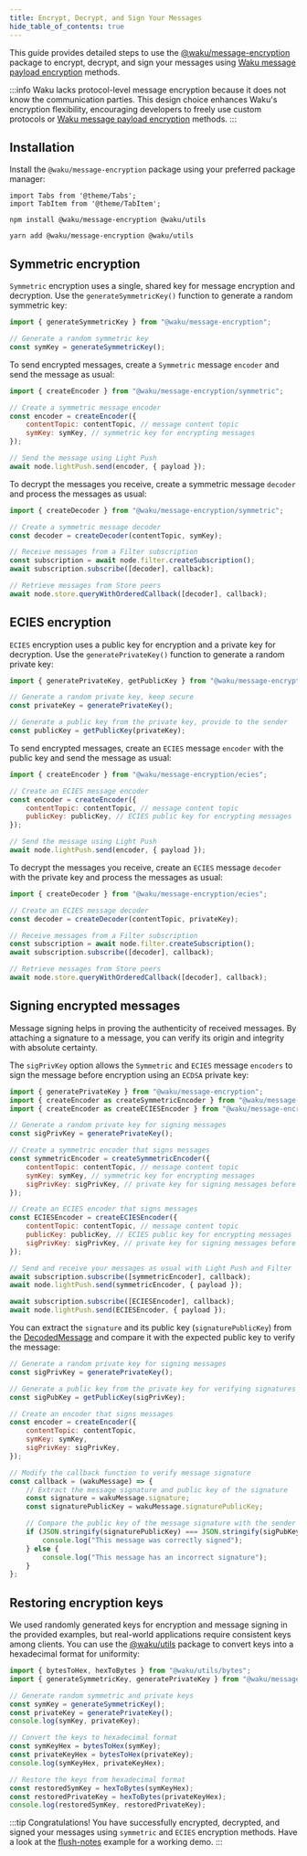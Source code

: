 ```yaml
---
title: Encrypt, Decrypt, and Sign Your Messages
hide_table_of_contents: true
---
```


This guide provides detailed steps to use the [@waku/message-encryption](https://www.npmjs.com/package/@waku/message-encryption) package to encrypt, decrypt, and sign your messages using [Waku message payload encryption](/learn/glossary#waku-message-payload-encryption) methods.

:::info
Waku lacks protocol-level message encryption because it does not know the communication parties. This design choice enhances Waku's encryption flexibility, encouraging developers to freely use custom protocols or [Waku message payload encryption](/learn/glossary#waku-message-payload-encryption) methods.
:::

## Installation

Install the `@waku/message-encryption` package using your preferred package manager:

```mdx-code-block
import Tabs from '@theme/Tabs';
import TabItem from '@theme/TabItem';
```

<Tabs groupId="package-manager">
<TabItem value="npm" label="NPM">

```shell
npm install @waku/message-encryption @waku/utils
```

</TabItem>
<TabItem value="yarn" label="Yarn">

```shell
yarn add @waku/message-encryption @waku/utils
```

</TabItem>
</Tabs>

## Symmetric encryption

`Symmetric` encryption uses a single, shared key for message encryption and decryption. Use the `generateSymmetricKey()` function to generate a random symmetric key:

```js
import { generateSymmetricKey } from "@waku/message-encryption";

// Generate a random symmetric key
const symKey = generateSymmetricKey();
```

To send encrypted messages, create a `Symmetric` message `encoder` and send the message as usual:

```js
import { createEncoder } from "@waku/message-encryption/symmetric";

// Create a symmetric message encoder
const encoder = createEncoder({
	contentTopic: contentTopic, // message content topic
	symKey: symKey, // symmetric key for encrypting messages
});

// Send the message using Light Push
await node.lightPush.send(encoder, { payload });
```

To decrypt the messages you receive, create a symmetric message `decoder` and process the messages as usual:

```js
import { createDecoder } from "@waku/message-encryption/symmetric";

// Create a symmetric message decoder
const decoder = createDecoder(contentTopic, symKey);

// Receive messages from a Filter subscription
const subscription = await node.filter.createSubscription();
await subscription.subscribe([decoder], callback);

// Retrieve messages from Store peers
await node.store.queryWithOrderedCallback([decoder], callback);
```

## ECIES encryption

`ECIES` encryption uses a public key for encryption and a private key for decryption. Use the `generatePrivateKey()` function to generate a random private key:

```js
import { generatePrivateKey, getPublicKey } from "@waku/message-encryption";

// Generate a random private key, keep secure
const privateKey = generatePrivateKey();

// Generate a public key from the private key, provide to the sender
const publicKey = getPublicKey(privateKey);
```

To send encrypted messages, create an `ECIES` message `encoder` with the public key and send the message as usual:

```js
import { createEncoder } from "@waku/message-encryption/ecies";

// Create an ECIES message encoder
const encoder = createEncoder({
	contentTopic: contentTopic, // message content topic
	publicKey: publicKey, // ECIES public key for encrypting messages
});

// Send the message using Light Push
await node.lightPush.send(encoder, { payload });
```

To decrypt the messages you receive, create an `ECIES` message `decoder` with the private key and process the messages as usual:

```js
import { createDecoder } from "@waku/message-encryption/ecies";

// Create an ECIES message decoder
const decoder = createDecoder(contentTopic, privateKey);

// Receive messages from a Filter subscription
const subscription = await node.filter.createSubscription();
await subscription.subscribe([decoder], callback);

// Retrieve messages from Store peers
await node.store.queryWithOrderedCallback([decoder], callback);
```

## Signing encrypted messages

Message signing helps in proving the authenticity of received messages. By attaching a signature to a message, you can verify its origin and integrity with absolute certainty.

The `sigPrivKey` option allows the `Symmetric` and `ECIES` message `encoders` to sign the message before encryption using an `ECDSA` private key:

```js
import { generatePrivateKey } from "@waku/message-encryption";
import { createEncoder as createSymmetricEncoder } from "@waku/message-encryption/symmetric";
import { createEncoder as createECIESEncoder } from "@waku/message-encryption/ecies";

// Generate a random private key for signing messages
const sigPrivKey = generatePrivateKey();

// Create a symmetric encoder that signs messages
const symmetricEncoder = createSymmetricEncoder({
	contentTopic: contentTopic, // message content topic
	symKey: symKey, // symmetric key for encrypting messages
	sigPrivKey: sigPrivKey, // private key for signing messages before encryption
});

// Create an ECIES encoder that signs messages
const ECIESEncoder = createECIESEncoder({
	contentTopic: contentTopic, // message content topic
	publicKey: publicKey, // ECIES public key for encrypting messages
	sigPrivKey: sigPrivKey, // private key for signing messages before encryption
});

// Send and receive your messages as usual with Light Push and Filter
await subscription.subscribe([symmetricEncoder], callback);
await node.lightPush.send(symmetricEncoder, { payload });

await subscription.subscribe([ECIESEncoder], callback);
await node.lightPush.send(ECIESEncoder, { payload });
```

You can extract the `signature` and its public key (`signaturePublicKey`) from the [DecodedMessage](https://js.waku.org/classes/_waku_message_encryption.DecodedMessage.html) and compare it with the expected public key to verify the message:

```js
// Generate a random private key for signing messages
const sigPrivKey = generatePrivateKey();

// Generate a public key from the private key for verifying signatures
const sigPubKey = getPublicKey(sigPrivKey);

// Create an encoder that signs messages
const encoder = createEncoder({
	contentTopic: contentTopic,
	symKey: symKey,
	sigPrivKey: sigPrivKey,
});

// Modify the callback function to verify message signature
const callback = (wakuMessage) => {
	// Extract the message signature and public key of the signature
	const signature = wakuMessage.signature;
	const signaturePublicKey = wakuMessage.signaturePublicKey;

	// Compare the public key of the message signature with the sender's own
	if (JSON.stringify(signaturePublicKey) === JSON.stringify(sigPubKey)) {
		console.log("This message was correctly signed");
	} else {
		console.log("This message has an incorrect signature");
	}
};
```

## Restoring encryption keys

We used randomly generated keys for encryption and message signing in the provided examples, but real-world applications require consistent keys among clients. You can use the [@waku/utils](https://www.npmjs.com/package/@waku/utils) package to convert keys into a hexadecimal format for uniformity:

```js
import { bytesToHex, hexToBytes } from "@waku/utils/bytes";
import { generateSymmetricKey, generatePrivateKey } from "@waku/message-encryption";

// Generate random symmetric and private keys
const symKey = generateSymmetricKey();
const privateKey = generatePrivateKey();
console.log(symKey, privateKey);

// Convert the keys to hexadecimal format
const symKeyHex = bytesToHex(symKey);
const privateKeyHex = bytesToHex(privateKey);
console.log(symKeyHex, privateKeyHex);

// Restore the keys from hexadecimal format
const restoredSymKey = hexToBytes(symKeyHex);
const restoredPrivateKey = hexToBytes(privateKeyHex);
console.log(restoredSymKey, restoredPrivateKey);
```

:::tip Congratulations!
You have successfully encrypted, decrypted, and signed your messages using `symmetric` and `ECIES` encryption methods. Have a look at the [flush-notes](https://github.com/waku-org/js-waku-examples/tree/master/examples/flush-notes) example for a working demo.
:::